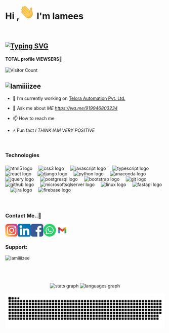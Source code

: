 
# Hi ,<a href="Hey"><img src="https://raw.githubusercontent.com/lamiiiizee/lamiiiizee/main/images/Hi.gif" width="48px"></a> I'm lamees

&nbsp;


## [![Typing SVG](https://readme-typing-svg.herokuapp.com?font=Lemon+milk&color=F7000&lines=Hi...++im+lamees;Welcome+to+my+profile;full+stack+developer)](https://git.io/typing-svg)

#### TOTAL profile VIEWSERS📍
![Visitor Count](https://profile-counter.glitch.me/lamiiiizee/count.svg)
## <img src="https://komarev.com/ghpvc/?username=lamiiiizee&label=👀&color=brightgreen&style=plastic" alt="lamiiiizee" />





- 🔭 I’m currently working on [Telora Automation Pvt. Ltd.](https://telora.in/)

- 💬 Ask me about *ME* *https://wa.me/919946803234*

- 📫 How to reach me 

- ⚡ Fun fact *I THINK IAM VERY POSITIVE*




<br clear="left">


###

<h3 align="left">Technologies</h3>

###

<div align="left">
    <img src="https://cdn.jsdelivr.net/gh/devicons/devicon/icons/html5/html5-original.svg" height="40" alt="html5 logo"  />
  <img width="12" />
  <img src="https://cdn.jsdelivr.net/gh/devicons/devicon/icons/css3/css3-original.svg" height="40" alt="css3 logo"  />
  <img width="12" />
  <img src="https://cdn.jsdelivr.net/gh/devicons/devicon/icons/javascript/javascript-plain.svg" height="40" alt="javascript logo"  />
  <img width="12" />
  <img src="https://cdn.jsdelivr.net/gh/devicons/devicon/icons/typescript/typescript-plain.svg" height="40" alt="typescript logo"  />
  <img width="12" />
  <img src="https://cdn.jsdelivr.net/gh/devicons/devicon/icons/react/react-original.svg" height="40" alt="react logo"  />
  <img width="12" />
  <img src="https://cdn.jsdelivr.net/gh/devicons/devicon/icons/django/django-plain.svg" height="40" alt="django logo"  />
  <img width="12" />
  <img src="https://cdn.jsdelivr.net/gh/devicons/devicon/icons/python/python-original.svg" height="40" alt="python logo"  />
  <img width="12" />
  <img src="https://cdn.jsdelivr.net/gh/devicons/devicon/icons/anaconda/anaconda-original.svg" height="40" alt="anaconda logo"  />
  <img width="12" />
  <img src="https://cdn.jsdelivr.net/gh/devicons/devicon/icons/jquery/jquery-original.svg" height="40" alt="jquery logo"  />
  <img width="12" />
  <img src="https://cdn.jsdelivr.net/gh/devicons/devicon/icons/postgresql/postgresql-original.svg" height="40" alt="postgresql logo"  />
  <img width="12" />
  <img src="https://cdn.jsdelivr.net/gh/devicons/devicon/icons/bootstrap/bootstrap-original.svg" height="40" alt="bootstrap logo"  />
  <img width="12" />
  <img src="https://cdn.jsdelivr.net/gh/devicons/devicon/icons/git/git-original.svg" height="40" alt="git logo"  />
  <img width="12" />
  <img src="https://cdn.jsdelivr.net/gh/devicons/devicon/icons/github/github-original.svg" height="40" alt="github logo"  />
  <img width="12" />
  <img src="https://cdn.jsdelivr.net/gh/devicons/devicon/icons/microsoftsqlserver/microsoftsqlserver-plain.svg" height="40" alt="microsoftsqlserver logo"  />
  <img width="12" />
  <img src="https://cdn.jsdelivr.net/gh/devicons/devicon/icons/linux/linux-original.svg" height="40" alt="linux logo"  />
  <img width="12" />
  <img src="https://cdn.jsdelivr.net/gh/devicons/devicon/icons/fastapi/fastapi-original.svg" height="40" alt="fastapi logo"  />
  <img width="12" />
  <img src="https://cdn.jsdelivr.net/gh/devicons/devicon/icons/jira/jira-original.svg" height="40" alt="jira logo"  />
  <img width="12" />
  <img src="https://cdn.jsdelivr.net/gh/devicons/devicon/icons/firebase/firebase-plain.svg" height="40" alt="firebase logo"  />
</div>

###


<br clear="left">

###


<h3 align="left">Contact Me..🤙</h3>


[<img align="left" alt="Instagram" height="40px" width="40px" src="images/instagram.png" />](https://www.instagram.com/lamiiiizee/)
[<img align="left" alt="LinkedIn" height="40px" width="40px" src="images/linkedin.png" />](https://www.linkedin.com/in/muhammed-lamees-mv-4970ba260/)
[<img align="left" alt="Facebook" height="40px" width="40px" src="images/facebook.png" />](https://www.facebook.com/profile.php?id=100017169841207)
[<img align="left" alt="WhatsApp" height="40px" width="40px" src="images/whatsapp.png" />](https://api.whatsapp.com/send/?phone=919946803234&text&type=phone_number&app_absent=0)
[<img align="left" alt="gmail" height="40px" width="40px" src="images/gmail.png" />](mailto:muhammedlameesmv@gmail.com)

<br clear="left">

<h3 align="left">Support:</h3>
<p><a href="https://www.buymeacoffee.com/lameess"> <img align="left"
            src="https://cdn.buymeacoffee.com/buttons/v2/default-yellow.png" height="50" width="210"
            alt="lamiiiizee" /></a></p><br><br>

###
&nbsp;

<div align="center">
  <img src="https://github-readme-stats.vercel.app/api?username=lamiiiizee&hide_title=false&hide_rank=false&show_icons=true&include_all_commits=true&count_private=true&disable_animations=false&theme=dracula&locale=en&hide_border=false&order=1" height="150" alt="stats graph"  />
  <img src="https://github-readme-stats.vercel.app/api/top-langs?username=lamiiiizee&locale=en&hide_title=false&layout=compact&card_width=320&langs_count=5&theme=dracula&hide_border=false&order=2" height="150" alt="languages graph"  />
</div>

<br clear="left">

<picture>
  <source media="(prefers-color-scheme: dark)" srcset="https://raw.githubusercontent.com/Platane/Platane/output/github-contribution-grid-snake-dark.svg">
  <source media="(prefers-color-scheme: light)" srcset="https://raw.githubusercontent.com/Platane/Platane/output/github-contribution-grid-snake.svg">

  <img alt="github contribution grid snake animation" src="https://raw.githubusercontent.com/Platane/Platane/output/github-contribution-grid-snake.svg">
</picture>
